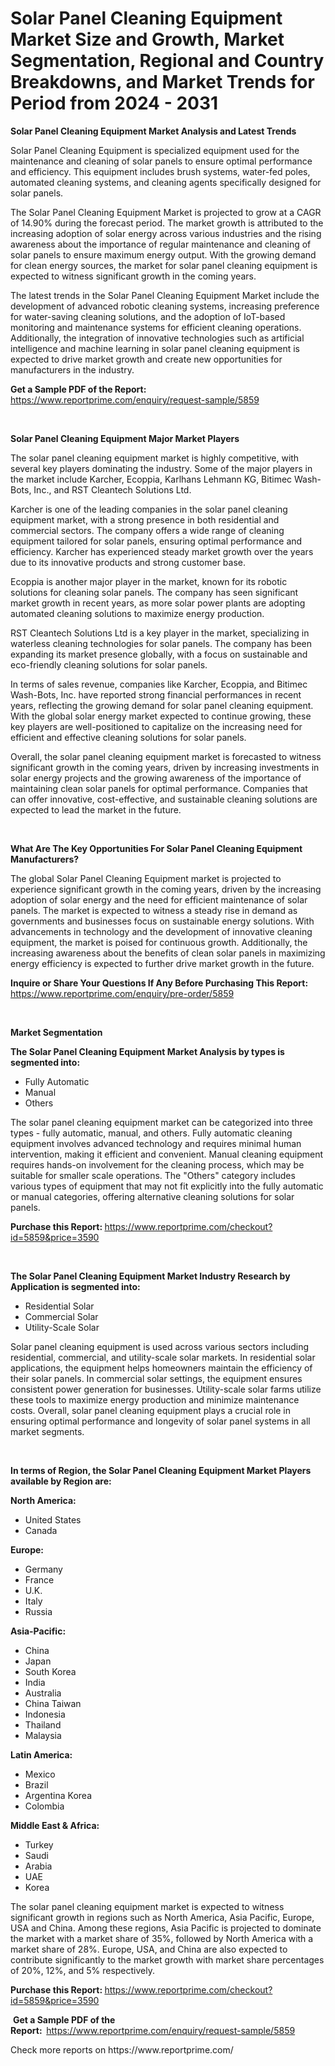 <p><h1>Solar Panel Cleaning Equipment Market Size and Growth, Market Segmentation, Regional and Country Breakdowns, and Market Trends for Period from 2024 -  2031</h1></p><p><strong>Solar Panel Cleaning Equipment Market Analysis and Latest Trends</strong></p>
<p><p>Solar Panel Cleaning Equipment is specialized equipment used for the maintenance and cleaning of solar panels to ensure optimal performance and efficiency. This equipment includes brush systems, water-fed poles, automated cleaning systems, and cleaning agents specifically designed for solar panels.</p><p>The Solar Panel Cleaning Equipment Market is projected to grow at a CAGR of 14.90% during the forecast period. The market growth is attributed to the increasing adoption of solar energy across various industries and the rising awareness about the importance of regular maintenance and cleaning of solar panels to ensure maximum energy output. With the growing demand for clean energy sources, the market for solar panel cleaning equipment is expected to witness significant growth in the coming years.</p><p>The latest trends in the Solar Panel Cleaning Equipment Market include the development of advanced robotic cleaning systems, increasing preference for water-saving cleaning solutions, and the adoption of IoT-based monitoring and maintenance systems for efficient cleaning operations. Additionally, the integration of innovative technologies such as artificial intelligence and machine learning in solar panel cleaning equipment is expected to drive market growth and create new opportunities for manufacturers in the industry.</p></p>
<p><strong>Get a Sample PDF of the Report:&nbsp;</strong> <a href="https://www.reportprime.com/enquiry/request-sample/5859">https://www.reportprime.com/enquiry/request-sample/5859</a></p>
<p>&nbsp;</p>
<p><strong>Solar Panel Cleaning Equipment Major Market Players</strong></p>
<p><p>The solar panel cleaning equipment market is highly competitive, with several key players dominating the industry. Some of the major players in the market include Karcher, Ecoppia, Karlhans Lehmann KG, Bitimec Wash-Bots, Inc., and RST Cleantech Solutions Ltd.</p><p>Karcher is one of the leading companies in the solar panel cleaning equipment market, with a strong presence in both residential and commercial sectors. The company offers a wide range of cleaning equipment tailored for solar panels, ensuring optimal performance and efficiency. Karcher has experienced steady market growth over the years due to its innovative products and strong customer base.</p><p>Ecoppia is another major player in the market, known for its robotic solutions for cleaning solar panels. The company has seen significant market growth in recent years, as more solar power plants are adopting automated cleaning solutions to maximize energy production.</p><p>RST Cleantech Solutions Ltd is a key player in the market, specializing in waterless cleaning technologies for solar panels. The company has been expanding its market presence globally, with a focus on sustainable and eco-friendly cleaning solutions for solar panels.</p><p>In terms of sales revenue, companies like Karcher, Ecoppia, and Bitimec Wash-Bots, Inc. have reported strong financial performances in recent years, reflecting the growing demand for solar panel cleaning equipment. With the global solar energy market expected to continue growing, these key players are well-positioned to capitalize on the increasing need for efficient and effective cleaning solutions for solar panels.</p><p>Overall, the solar panel cleaning equipment market is forecasted to witness significant growth in the coming years, driven by increasing investments in solar energy projects and the growing awareness of the importance of maintaining clean solar panels for optimal performance. Companies that can offer innovative, cost-effective, and sustainable cleaning solutions are expected to lead the market in the future.</p></p>
<p>&nbsp;</p>
<p><strong>What Are The Key Opportunities For Solar Panel Cleaning Equipment Manufacturers?</strong></p>
<p><p>The global Solar Panel Cleaning Equipment market is projected to experience significant growth in the coming years, driven by the increasing adoption of solar energy and the need for efficient maintenance of solar panels. The market is expected to witness a steady rise in demand as governments and businesses focus on sustainable energy solutions. With advancements in technology and the development of innovative cleaning equipment, the market is poised for continuous growth. Additionally, the increasing awareness about the benefits of clean solar panels in maximizing energy efficiency is expected to further drive market growth in the future.</p></p>
<p><strong>Inquire or Share Your Questions If Any Before Purchasing This Report:</strong> <a href="https://www.reportprime.com/enquiry/pre-order/5859">https://www.reportprime.com/enquiry/pre-order/5859</a></p>
<p>&nbsp;</p>
<p><strong>Market Segmentation</strong></p>
<p><strong>The Solar Panel Cleaning Equipment Market Analysis by types is segmented into:</strong></p>
<p><ul><li>Fully Automatic</li><li>Manual</li><li>Others</li></ul></p>
<p><p>The solar panel cleaning equipment market can be categorized into three types - fully automatic, manual, and others. Fully automatic cleaning equipment involves advanced technology and requires minimal human intervention, making it efficient and convenient. Manual cleaning equipment requires hands-on involvement for the cleaning process, which may be suitable for smaller scale operations. The "Others" category includes various types of equipment that may not fit explicitly into the fully automatic or manual categories, offering alternative cleaning solutions for solar panels.</p></p>
<p><strong>Purchase this Report:&nbsp;</strong><a href="https://www.reportprime.com/checkout?id=5859&price=3590">https://www.reportprime.com/checkout?id=5859&price=3590</a></p>
<p>&nbsp;</p>
<p><strong>The Solar Panel Cleaning Equipment Market Industry Research by Application is segmented into:</strong></p>
<p><ul><li>Residential Solar</li><li>Commercial Solar</li><li>Utility-Scale Solar</li></ul></p>
<p><p>Solar panel cleaning equipment is used across various sectors including residential, commercial, and utility-scale solar markets. In residential solar applications, the equipment helps homeowners maintain the efficiency of their solar panels. In commercial solar settings, the equipment ensures consistent power generation for businesses. Utility-scale solar farms utilize these tools to maximize energy production and minimize maintenance costs. Overall, solar panel cleaning equipment plays a crucial role in ensuring optimal performance and longevity of solar panel systems in all market segments.</p></p>
<p>&nbsp;</p>
<p><strong>In terms of Region, the Solar Panel Cleaning Equipment Market Players available by Region are:</strong></p>
<p>
    <p> <strong> North America: </strong>
        <ul>
            <li>United States</li>
            <li>Canada</li>
        </ul>
        </p> 
    <p> <strong> Europe: </strong>
        <ul>
            <li>Germany</li>
            <li>France</li>
            <li>U.K.</li>
            <li>Italy</li>
            <li>Russia</li>
        </ul>
        </p> 
    <p> <strong> Asia-Pacific: </strong>
        <ul>
            <li>China</li>
            <li>Japan</li>
            <li>South Korea</li>
            <li>India</li>
            <li>Australia</li>
            <li>China Taiwan</li>
            <li>Indonesia</li>
            <li>Thailand</li>
            <li>Malaysia</li>
        </ul>
        </p> 
    <p> <strong> Latin America: </strong>
        <ul>
            <li>Mexico</li>
            <li>Brazil</li>
            <li>Argentina Korea</li>
            <li>Colombia</li>
        </ul>
        </p> 
    <p> <strong> Middle East & Africa: </strong>
        <ul>
            <li>Turkey</li>
            <li>Saudi</li>
            <li>Arabia</li>
            <li>UAE</li>
            <li>Korea</li>
        </ul>
    </p>
    </p>
<p><p>The solar panel cleaning equipment market is expected to witness significant growth in regions such as North America, Asia Pacific, Europe, USA and China. Among these regions, Asia Pacific is projected to dominate the market with a market share of 35%, followed by North America with a market share of 28%. Europe, USA, and China are also expected to contribute significantly to the market growth with market share percentages of 20%, 12%, and 5% respectively.</p></p>
<p><strong>Purchase this Report: </strong><a href="https://www.reportprime.com/checkout?id=5859&price=3590">https://www.reportprime.com/checkout?id=5859&price=3590</a></p>
<p>&nbsp;<strong>Get a Sample PDF of the Report:&nbsp;&nbsp;</strong><a href="https://www.reportprime.com/enquiry/request-sample/5859">https://www.reportprime.com/enquiry/request-sample/5859</a></p>
<p><strong></strong></p>
<p>Check more reports on https://www.reportprime.com/</p>
